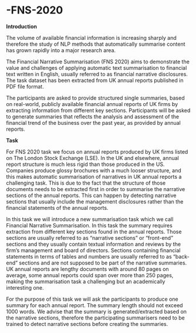 # -FNS-2020
**Introduction**

 The volume of available financial information is increasing sharply and therefore the study of NLP methods that automatically summarise content has grown rapidly into a major research area.

The Financial Narrative Summarisation (FNS 2020) aims to demonstrate the value and challenges of applying automatic text summarisation to financial text written in English, usually referred to as financial narrative disclosures. The task dataset has been extracted from UK annual reports published in PDF file format.

The participants are asked to provide structured single summaries, based on real-world, publicly available financial annual reports of UK firms by extracting information from different key sections. Participants will be asked to generate summaries that reflects the analysis and assessment of the financial trend of the business over the past year, as provided by annual reports. 

**Task**

For FNS 2020 task we focus on annual reports produced by UK firms listed on The London Stock Exchange (LSE). In the UK and elsewhere, annual report structure is much less rigid than those produced in the US. Companies produce glossy brochures with a much looser structure, and this makes automatic summarisation of narratives in UK annual reports a challenging task. This is due to the fact that the structure of those documents needs to be extracted first in order to summarise the narrative sections of the annual reports. This can happen by detecting narrative sections that usually include the management disclosures rather than the financial statements of the annual reports.

In this task we will introduce a new summarisation task which we call Financial Narrative Summarisation. In this task the summary requires extraction from different key sections found in the annual reports. Those sections are usually referred to as “narrative sections” or “front-end” sections and they usually contain textual information and reviews by the firm’s management and board of directors. Sections containing financial statements in terms of tables and numbers are usually referred to as “back-end” sections and are not supposed to be part of the narrative summaries. UK annual reports are lengthy documents with around 80 pages on average, some annual reports could span over more than 250 pages, making the summarisation task a challenging but an academically interesting one.

For the purpose of this task we will ask the participants to produce one summary for each annual report. The summary length should not exceed 1000 words. We advise that the summary is generated/extracted based on the narrative sections, therefore the participating summarisers need to be trained to detect narrative sections before creating the summaries. 
